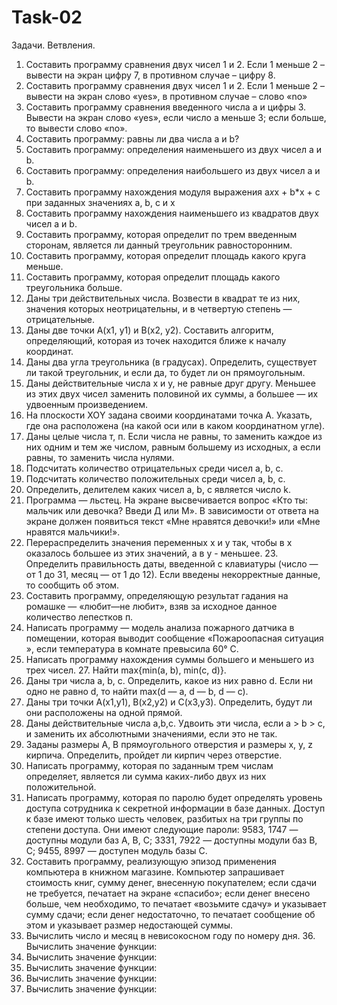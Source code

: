 # Task-02
Задачи. Ветвления.
1. Составить программу сравнения двух чисел 1 и 2. Если 1 меньше 2 – вывести на экран цифру 7, в противном случае – цифру 8.
2. Составить программу сравнения двух чисел 1 и 2. Если 1 меньше 2 – вывести на экран слово «yes», в противном случае – слово «no»
3. Составить программу сравнения введенного числа а и цифры 3. Вывести на экран слово «yes», если число а меньше 3; если больше, то вывести слово «no».
4. Составить программу: равны ли два числа а и b?
5. Составить программу: определения наименьшего из двух чисел а и b.
6. Составить программу: определения наибольшего из двух чисел а и b.
7. Составить программу нахождения модуля выражения a*x*x + b*x + c при заданных значениях a, b, c и х
8. Составить программу нахождения наименьшего из квадратов двух чисел а и b.
9. Составить программу, которая определит по трем введенным сторонам, является ли данный треугольник равносторонним.
10. Составить программу, которая определит площадь какого круга меньше.
11. Составить программу, которая определит площадь какого треугольника больше.
12. Даны три действительных числа. Возвести в квадрат те из них, значения которых неотрицательны, и в четвертую степень — отрицательные.
13. Даны две точки А(х1, у1) и В(х2, у2). Составить алгоритм, определяющий, которая из точек находится ближе к началу координат.
14. Даны два угла треугольника (в градусах). Определить, существует ли такой треугольник, и если да, то будет ли он прямоугольным.
15. Даны действительные числа х и у, не равные друг другу. Меньшее из этих двух чисел заменить половиной их суммы, а большее — их удвоенным произведением.
16. На плоскости ХОY задана своими координатами точка А. Указать, где она расположена (на какой оси или в каком координатном угле).
17. Даны целые числа т, п. Если числа не равны, то заменить каждое из них одним и тем же числом, равным большему из исходных, а если равны, то заменить числа нулями.
18. Подсчитать количество отрицательных среди чисел а, b, с.
19. Подсчитать количество положительных среди чисел а, b, с.
20. Определить, делителем каких чисел а, b, с является число k.
21. Программа — льстец. На экране высвечивается вопрос «Кто ты: мальчик или девочка? Введи Д или М». В зависимости от ответа на экране должен появиться текст «Мне нравятся девочки!» или «Мне нравятся мальчики!».
22. Перераспределить значения переменных х и у так, чтобы в х оказалось большее из этих значений, а в y - меньшее. 23. Определить правильность даты, введенной с клавиатуры (число — от 1 до 31, месяц — от 1 до 12). Если введены некорректные данные, то сообщить об этом.
24. Составить программу, определяющую результат гадания на ромашке — «любит—не любит», взяв за исходное данное количество лепестков п.
25. Написать программу — модель анализа пожарного датчика в помещении, которая выводит сообщение «Пожароопасная ситуация », если температура в комнате превысила 60° С.
26. Написать программу нахождения суммы большего и меньшего из трех чисел. 27. Найти max{min(a, b), min(c, d)}.
28. Даны три числа a, b, с. Определить, какое из них равно d. Если ни одно не равно d, то найти max(d — a, d — b, d — c).
29. Даны три точки А(х1,у1), В(х2,у2) и С(х3,у3). Определить, будут ли они расположены на одной прямой.
30. Даны действительные числа а,b,с. Удвоить эти числа, если а > b > с, и заменить их абсолютными значениями, если
это не так.
31. Заданы размеры А, В прямоугольного отверстия и размеры х, у, z кирпича. Определить, пройдет ли кирпич через отверстие.
32. Написать программу, которая по заданным трем числам определяет, является ли сумма каких-либо двух из них положительной.
33. Написать программу, которая по паролю будет определять уровень доступа сотрудника к секретной информации в базе данных. Доступ к базе имеют только шесть человек, разбитых на три группы по степени доступа. Они имеют следующие пароли: 9583, 1747 — доступны модули баз А, В, С; 3331, 7922 — доступны модули баз В, С; 9455, 8997 — доступен модуль базы С.
34. Составить программу, реализующую эпизод применения компьютера в книжном магазине. Компьютер запрашивает стоимость книг, сумму денег, внесенную покупателем; если сдачи не требуется, печатает на экране «спасибо»; если денег внесено больше, чем необходимо, то печатает «возьмите сдачу» и указывает сумму сдачи; если денег недостаточно, то печатает сообщение об этом и указывает размер недостающей суммы.
35. Вычислить число и месяц в невисокосном году по номеру дня. 36. Вычислить значение функции:
37. Вычислить значение функции:
38. Вычислить значение функции:
39. Вычислить значение функции:
40. Вычислить значение функции:
